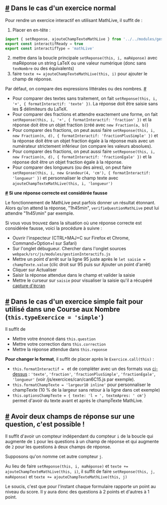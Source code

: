 
## <a id="12" href="#12">#</a> Dans le cas d'un exercice normal

Pour rendre un exercice interactif en utilisant MathLive, il suffit de :
1. Placer en en-tête :
```js
import { setReponse, ajouteChampTexteMathLive } from '../../modules/gestionInteractif.js'
export const interactifReady = true
export const interactifType = 'mathLive'
```
2. mettre dans la boucle principale `setReponse(this, i, maRéponse)` avec maRéponse un string LaTeX ou une valeur numérique (donc sans `texNombre` ou des équivalents)
3. faire `texte += ajouteChampTexteMathLive(this, i)` pour ajouter le champ de réponse.

Par défaut, on compare des expressions littérales ou des nombres. <a id="13" href="#13">#</a>
- Pour comparer des textes sans traitement, on fait `setReponse(this, i, '+', { formatInteractif: 'texte' })`. La réponse doit être saisie sans les $ délimiteurs du LaTeX.
- Pour comparer des fractions et attendre exactement une forme, on fait `setReponse(this, i, '+', { formatInteractif: 'fraction' })` et la réponse doit être un objet fraction (créé avec `new Fraction(a, b)`)
- Pour comparer des fractions, on peut aussi faire `setReponse(this, i, new Fraction(n, d), { formatInteractif: 'fractionPlusSimple' })` et la réponse doit être un objet fraction égale à la réponse mais avec un numérateur strictement inférieur (on compare les valeurs absolues).
- Pour comparer des fractions, on peut aussi faire `setReponse(this, i, new Fraction(n, d), { formatInteractif: 'fractionEgale' })` et la réponse doit être un objet fraction égale à la réponse.
- Pour comparer des longueurs (ou des aires), on peut faire `setReponse(this, i, new Grandeur(4, 'cm'), { formatInteractif: 'longueur' })` et personnaliser le champ texte avec `ajouteChampTexteMathLive(this, i, 'longueur')`

**<a id="15" href="#15">#</a> Si une réponse correcte est considérée fausse**

Le fonctionnement de MathLive peut parfois donner un résultat étonnant. Alors qu'on attend la réponse, "1h45min", `verifieQuestionMathLive` peut lui attendre "1h45\\min" par exemple.

Si vous vous trouvez dans la situation où une réponse correcte est considérée fausse, voici la procédure à suivre :
* Ouvrir l'inspecteur (CTRL+MAJ+C sur Firefox et Chrome, Command+Option+I sur Safari)
* Sur l'onglet débugueur. Chercher dans l'onglet sources `webpack/src/js/modules/gestionInteractifs.js`
* Mettre un point d'arrêt sur la ligne 95 juste après le `let saisie = champTexte.value` (clic droit sur 95 puis sur Ajouter un point d'arrêt)
* Cliquer sur Actualiser
* Saisir la réponse attendue dans le champ et valider la saisie
* Mettre le curseur sur `saisie` pour visualiser la saisie qu'il a récupéré [capture d'écran](img/Interactif-1.png)

## <a id="14" href="#14">#</a> Dans le cas d'un exercice simple fait pour utilisé dans une Course aux Nombre (`this.typeExercice = 'simple'`)

Il suffit de
* Mettre votre énoncé dans `this.question`
* Mettre votre correction dans `this.correction`
* Mettre la réponse attendue dans `this.reponse`

**Pour changer le format**, il suffit de placer après le `Exercice.call(this)` :
* `this.formatInteractif = ` et de compléter avec un des formats vus <a href="#13">ci-dessus</a> : `'texte'`, `'fraction'`, `'fractionPlusSimple'`, `'fractionEgale'`, `'longueur'` (voir /js/exercices/can/can6C15.js par exemple).
* `this.formatChampTexte = 'largeur10 inline'` pour personnaliser le champTexte (10 % de la largeur sans retour à la ligne dans cet exemple)
* `this.optionsChampTexte = { texte: 'l = ', texteApres: ' cm'}` permet d'avoir du texte avant et après le champTexte MathLive.


## <a id="10" href="#10">#</a> Avoir deux champs de réponse sur une question, c'est possible !
Il suffit d'avoir un compteur indépendant du compteur `i` de la boucle qui augmente de `1` pour les questions à un champ de réponse et qui augmente de `2` pour les questions à deux champs de réponse.

Supposons qu'on nomme cet autre compteur `j`.

Au lieu de faire `setReponse(this, i, maRéponse)` et `texte += ajouteChampTexteMathLive(this, i)`, il suffit de faire `setReponse(this, j, maRéponse)` et `texte += ajouteChampTexteMathLive(this, j)`

Le soucis, c'est que pour l'instant chaque formulaire rapporte un point au niveau du score. Il y aura donc des questions à 2 points et d'autres à 1 point.
